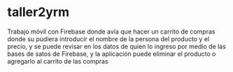 # taller2yrm
Trabajo móvil con Firebase donde avía que hacer un carrito de compras donde su pudiera introducir el nombre de la persona del producto y el precio, y se puede revisar en los datos de quien lo ingreso por medio de las bases de satos de Firebase, y la aplicación puede eliminar el producto o agregarlo al carrito de las compras 
